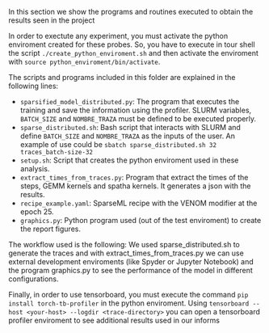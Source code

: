 In this section we show the programs and routines executed to obtain the results seen in the project
  
In order to exectute any experiment, you must activate the python enviroment created for these probes. So, you have to execute in tour shell the script `./create_python_enviroment.sh` and then activate the enviroment with `source python_enviroment/bin/activate`. 

The scripts and programs included in this folder are explained in the following lines:
* `sparsified_model_distributed.py`: The program that executes the training and save the information using the profiler. SLURM variables, `BATCH_SIZE` and `NOMBRE_TRAZA` must be defined to be executed properly.
* `sparse_distributed.sh`: Bash script that interacts with SLURM and define `BATCH_SIZE` and `NOMBRE_TRAZA` as the inputs of the user. An example of use could be `sbatch sparse_distributed.sh 32 traces_batch-size-32`
* `setup.sh`: Script that creates the python enviroment used in these analysis.
* `extract_times_from_traces.py`: Program that extract the times of the steps, GEMM kernels and spatha kernels. It generates a json with the results.
* `recipe_example.yaml`: SparseML recipe with the VENOM modifier at the epoch 25.
* `graphics.py`: Python program used (out of the test enviroment) to create the report figures.

The workflow used is the following: We used sparse_distributed.sh to generate the traces and with extract_times_from_traces.py we can use external development enviroments (like Spyder or Jupyter Notebook) and the program graphics.py to see the performance of the model in different configurations.

Finally, in order to use tensorboard, you must execute the command `pip install torch-tb-profiler` in the python enviroment. Using `tensorboard --host <your-host> --logdir <trace-directory>` you can open a tensorboard profiler enviroment to see additional results used in our informs

